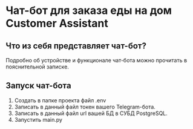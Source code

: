 # Чат-бот для заказа еды на дом Customer Assistant
## Что из себя представляет чат-бот?
Подробно об устройстве и функционале чат-бота можно прочитать в пояснительной записке.

## Запуск чат-бота
1. Создать в папке проекта файл .env
2. Записать в данный файл токен вашего Telegram-бота.
3. Записать в данный файл url вашей БД в СУБД PostgreSQL.
4. Запустить main.py